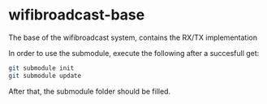 # wifibroadcast-base
The base of the wifibroadcast system, contains the RX/TX implementation

In order to use the submodule, execute the following after a succesfull get:

```bash
git submodule init
git submodule update
```

After that, the submodule folder should be filled.


